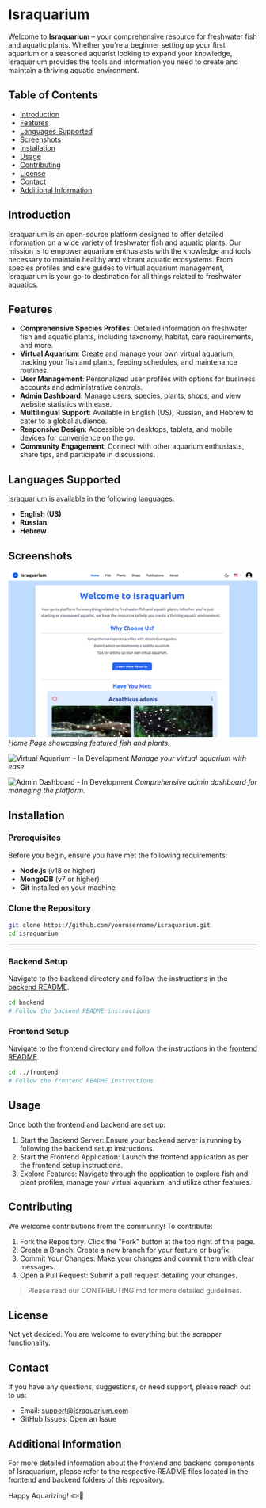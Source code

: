 # Israquarium

Welcome to **Israquarium** – your comprehensive resource for freshwater fish and aquatic plants. Whether you're a beginner setting up your first aquarium or a seasoned aquarist looking to expand your knowledge, Israquarium provides the tools and information you need to create and maintain a thriving aquatic environment.

## Table of Contents

- [Introduction](#introduction)
- [Features](#features)
- [Languages Supported](#languages-supported)
- [Screenshots](#screenshots)
- [Installation](#installation)
- [Usage](#usage)
- [Contributing](#contributing)
- [License](#license)
- [Contact](#contact)
- [Additional Information](#additional-information)

## Introduction

Israquarium is an open-source platform designed to offer detailed information on a wide variety of freshwater fish and aquatic plants. Our mission is to empower aquarium enthusiasts with the knowledge and tools necessary to maintain healthy and vibrant aquatic ecosystems. From species profiles and care guides to virtual aquarium management, Israquarium is your go-to destination for all things related to freshwater aquatics.

## Features

- **Comprehensive Species Profiles**: Detailed information on freshwater fish and aquatic plants, including taxonomy, habitat, care requirements, and more.
- **Virtual Aquarium**: Create and manage your own virtual aquarium, tracking your fish and plants, feeding schedules, and maintenance routines.
- **User Management**: Personalized user profiles with options for business accounts and administrative controls.
- **Admin Dashboard**: Manage users, species, plants, shops, and view website statistics with ease.
- **Multilingual Support**: Available in English (US), Russian, and Hebrew to cater to a global audience.
- **Responsive Design**: Accessible on desktops, tablets, and mobile devices for convenience on the go.
- **Community Engagement**: Connect with other aquarium enthusiasts, share tips, and participate in discussions.

## Languages Supported

Israquarium is available in the following languages:

- **English (US)**
- **Russian**
- **Hebrew**

## Screenshots

![Home Page](./assets/screenshots/home-page.png)
*Home Page showcasing featured fish and plants.*

![Virtual Aquarium - In Development](./assets/screenshots/virtual-aquarium.png)
*Manage your virtual aquarium with ease.*

![Admin Dashboard - In Development](./assets/screenshots/admin-dashboard.png)
*Comprehensive admin dashboard for managing the platform.*

## Installation

### Prerequisites

Before you begin, ensure you have met the following requirements:

- **Node.js** (v18 or higher)
- **MongoDB** (v7 or higher)
- **Git** installed on your machine

### Clone the Repository

```bash
git clone https://github.com/yourusername/israquarium.git
cd israquarium
```


---

### Backend Setup
Navigate to the backend directory and follow the instructions in the [backend README](./server/README.md).
```bash
cd backend
# Follow the backend README instructions
```

### Frontend Setup
Navigate to the frontend directory and follow the instructions in the [frontend README](./client/README.md).
```bash
cd ../frontend
# Follow the frontend README instructions
```

## Usage
Once both the frontend and backend are set up:

1. Start the Backend Server: Ensure your backend server is running by following the backend setup instructions.
2. Start the Frontend Application: Launch the frontend application as per the frontend setup instructions.
3. Explore Features: Navigate through the application to explore fish and plant profiles, manage your virtual aquarium, and utilize other features.

## Contributing
We welcome contributions from the community! To contribute:

1. Fork the Repository: Click the "Fork" button at the top right of this page.
2. Create a Branch: Create a new branch for your feature or bugfix.
3. Commit Your Changes: Make your changes and commit them with clear messages.
4. Open a Pull Request: Submit a pull request detailing your changes.
> Please read our CONTRIBUTING.md for more detailed guidelines.


## License
Not yet decided.
You are welcome to everything but the scrapper functionality.


## Contact
If you have any questions, suggestions, or need support, please reach out to us:

- Email: support@israquarium.com
- GitHub Issues: Open an Issue

## Additional Information
For more detailed information about the frontend and backend components of Israquarium, please refer to the respective README files located in the frontend and backend folders of this repository.


Happy Aquarizing! 🐟🌿


